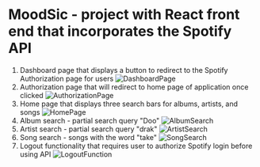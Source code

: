 # MoodSic - project with React front end that incorporates the Spotify API
1) Dashboard page that displays a button to redirect to the Spotify Authorization page for users
![DashboardPage](https://user-images.githubusercontent.com/97121026/166884922-e64d52c8-d92e-4262-8893-06f69bd3c565.png)
2) Authorization page that will redirect to home page of application once clicked
![AuthorizationPage](https://user-images.githubusercontent.com/97121026/166884954-0b1b7c0e-5e90-41fc-a9ad-536058d181f1.png)
3) Home page that displays three search bars for albums, artists, and songs
![HomePage](https://user-images.githubusercontent.com/97121026/166884967-45d1bece-4c81-4bd4-aa39-b439da42dedc.png)
4) Album search - partial search query "Doo" 
![AlbumSearch](https://user-images.githubusercontent.com/97121026/166884977-b1e97631-aa85-427a-9ecd-9e2063c9d232.png)
5) Artist search - partial search query "drak"
![ArtistSearch](https://user-images.githubusercontent.com/97121026/166884985-b61e7d7b-abf5-4ebe-88c6-f0f337b38b92.png)
6) Song search - songs with the word "take"
![SongSearch](https://user-images.githubusercontent.com/97121026/166884998-70345235-5c7b-4e66-a2c3-ae45d6a7cd5f.png)
7) Logout functionality that requires user to authorize Spotify login before using API
![LogoutFunction](https://user-images.githubusercontent.com/97121026/166885009-83a0080f-8736-43e4-91b5-626b7fc61cc1.png)
